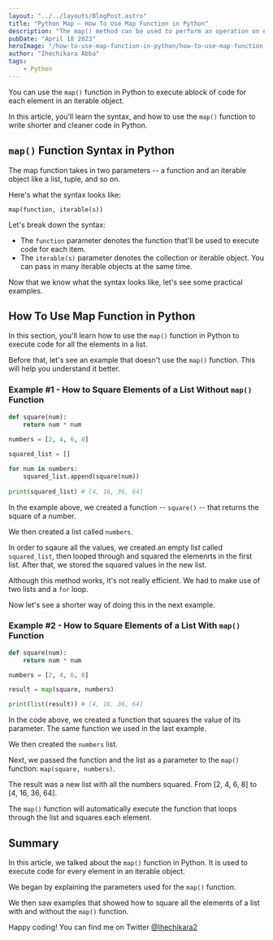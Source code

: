 ```yaml
---
layout: "../../layouts/BlogPost.astro"
title: "Python Map – How To Use Map Function in Python"
description: "The map() method can be used to perform an operation on every element in a data collection."
pubDate: "April 18 2023"
heroImage: "/how-to-use-map-function-in-python/how-to-use-map-function-in-python.png"
author: "Ihechikara Abba"
tags:
    - Python
---
```


You can use the `map()` function in Python to execute ablock of code for each element in an iterable object. 

In this article, you'll learn the syntax, and how to use the `map()` function to write shorter and cleaner code in Python. 

## `map()` Function Syntax in Python

The map function takes in two parameters -- a function and an iterable object like a list, tuple, and so on. 

Here's what the syntax looks like: 

```
map(function, iterable(s))
```
Let's break down the syntax:

- The `function` parameter denotes the function that'll be used to execute code for each item.
- The `iterable(s)` parameter denotes the collection or iterable object. You can pass in many iterable objects at the same time.

Now that we know what the syntax looks like, let's see some practical examples. 

## How To Use Map Function in Python
In this section, you'll learn how to use the `map()` function in Python to execute code for all the elements in a list. 

Before that, let's see an example that doesn't use the `map()` function. This will help you understand it better. 

### Example #1 - How to Square Elements of a List Without `map()` Function

```python
def square(num):
	return num * num
	
numbers = [2, 4, 6, 8]

squared_list = []

for num in numbers:
    squared_list.append(square(num))
    
print(squared_list) # [4, 16, 36, 64]

```

In the example above, we created a function -- `square()` -- that returns the square of a number. 

We then created a list called `numbers`. 

In order to sqaure all the values, we created an empty list called `squared_list`, then looped through and squared the elemenrts in the first list. After that, we stored the squared values in the new list. 

Although this method works, it's not really efficient. We had to make use of two lists and a `for` loop. 

Now let's see a shorter way of doing this in the next example. 

### Example #2 - How to Square Elements of a List With `map()` Function

```python
def square(num):
	return num * num

numbers = [2, 4, 6, 8]

result = map(square, numbers)

print(list(result)) # [4, 16, 36, 64]
```

In the code above, we created a function that squares the value of its parameter. The same function we used in the last example. 

We then created the `numbers` list. 

Next, we passed the function and the list as a parameter to the `map()` function: `map(square, numbers)`. 

The result was a new list with all the numbers squared. From [2, 4, 6, 8] to [4, 16, 36, 64]. 

The `map()` function will automatically execute the function that loops through the list and squares each element. 

## Summary

In this article, we talked about the `map()` function in Python. It is used to execute code for every element in an iterable object. 

We began by explaining the parameters used for the `map()` function. 

We then saw examples that showed how to square all the elements of a list with and without the `map()` function. 

Happy coding! You can find me on Twitter [@Ihechikara2](https://twitter.com/Ihechikara2)